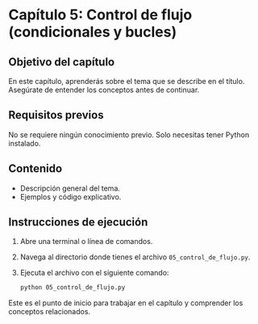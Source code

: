 # Capítulo 5: Control de flujo (condicionales y bucles)

## Objetivo del capítulo
En este capítulo, aprenderás sobre el tema que se describe en el título. Asegúrate de entender los conceptos antes de continuar.

## Requisitos previos
No se requiere ningún conocimiento previo. Solo necesitas tener Python instalado.

## Contenido
- Descripción general del tema.
- Ejemplos y código explicativo.

## Instrucciones de ejecución
1. Abre una terminal o línea de comandos.
2. Navega al directorio donde tienes el archivo `05_control_de_flujo.py`.
3. Ejecuta el archivo con el siguiente comando:

   ```bash
   python 05_control_de_flujo.py
   ```

Este es el punto de inicio para trabajar en el capítulo y comprender los conceptos relacionados.
